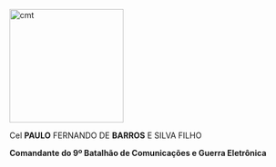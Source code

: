 <img src="http://10.56.19.157:3000/assets/pics/cmt-foto.jpg" width="200" alt="cmt"></img>

Cel **PAULO** FERNANDO DE **BARROS** E SILVA FILHO

**Comandante do 9º Batalhão de Comunicações e Guerra Eletrônica**
